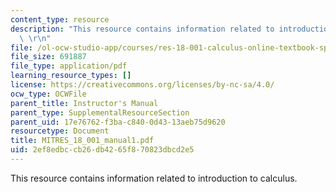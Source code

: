```yaml
---
content_type: resource
description: "This resource contains information related to introduction to calculus.\
  \ \r\n"
file: /ol-ocw-studio-app/courses/res-18-001-calculus-online-textbook-spring-2005/2ef8edbccb26db4265f870823dbcd2e5_MITRES_18_001_manual1.pdf
file_size: 691887
file_type: application/pdf
learning_resource_types: []
license: https://creativecommons.org/licenses/by-nc-sa/4.0/
ocw_type: OCWFile
parent_title: Instructor's Manual
parent_type: SupplementalResourceSection
parent_uid: 17e76762-f3ba-c840-0d43-13aeb75d9620
resourcetype: Document
title: MITRES_18_001_manual1.pdf
uid: 2ef8edbc-cb26-db42-65f8-70823dbcd2e5
---
```

This resource contains information related to introduction to calculus. 

